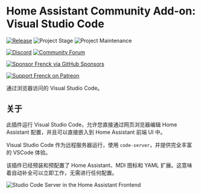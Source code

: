 # Home Assistant Community Add-on: Visual Studio Code

[![Release][release-shield]][release] ![Project Stage][project-stage-shield] ![Project Maintenance][maintenance-shield]

[![Discord][discord-shield]][discord] [![Community Forum][forum-shield]][forum]

[![Sponsor Frenck via GitHub Sponsors][github-sponsors-shield]][github-sponsors]

[![Support Frenck on Patreon][patreon-shield]][patreon]

通过浏览器访问的 Visual Studio Code。

## 关于

此插件运行 Visual Studio Code，允许您直接通过网页浏览器编辑 Home Assistant 配置，并且可以直接嵌入到 Home Assistant 前端 UI 中。

Visual Studio Code 作为远程服务器运行，使用 `code-server`，并提供完全丰富的 VSCode 体验。

该插件已经预装和预配置了 Home Assistant、MDI 图标和 YAML 扩展。这意味着自动补全可以立即工作，无需进行任何配置。

![Studio Code Server in the Home Assistant Frontend][screenshot]

[discord-shield]: https://img.shields.io/discord/478094546522079232.svg
[discord]: https://discord.me/hassioaddons
[forum-shield]: https://img.shields.io/badge/community-forum-brightgreen.svg
[forum]: https://community.home-assistant.io/t/home-assistant-community-add-on-visual-studio-code/107863?u=frenck
[github-sponsors-shield]: https://frenck.dev/wp-content/uploads/2019/12/github_sponsor.png
[github-sponsors]: https://github.com/sponsors/frenck
[maintenance-shield]: https://img.shields.io/maintenance/yes/2025.svg
[patreon-shield]: https://frenck.dev/wp-content/uploads/2019/12/patreon.png
[patreon]: https://www.patreon.com/frenck
[project-stage-shield]: https://img.shields.io/badge/project%20stage-production%20ready-brightgreen.svg
[release-shield]: https://img.shields.io/badge/version-v5.19.3-blue.svg
[release]: https://github.com/hassio-addons/addon-vscode/tree/v5.19.3
[screenshot]: https://github.com/hassio-addons/addon-vscode/raw/main/images/screenshot.png